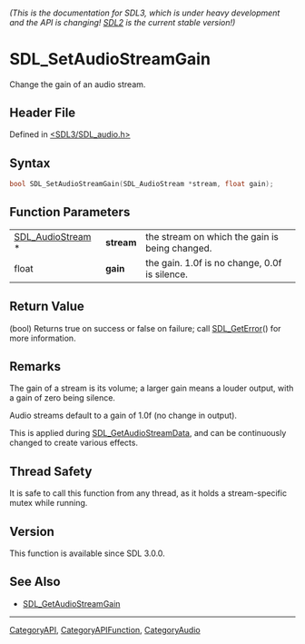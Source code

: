 ###### (This is the documentation for SDL3, which is under heavy development and the API is changing! [SDL2](https://wiki.libsdl.org/SDL2/) is the current stable version!)
# SDL_SetAudioStreamGain

Change the gain of an audio stream.

## Header File

Defined in [<SDL3/SDL_audio.h>](https://github.com/libsdl-org/SDL/blob/main/include/SDL3/SDL_audio.h)

## Syntax

```c
bool SDL_SetAudioStreamGain(SDL_AudioStream *stream, float gain);
```

## Function Parameters

|                                      |            |                                                |
| ------------------------------------ | ---------- | ---------------------------------------------- |
| [SDL_AudioStream](SDL_AudioStream) * | **stream** | the stream on which the gain is being changed. |
| float                                | **gain**   | the gain. 1.0f is no change, 0.0f is silence.  |

## Return Value

(bool) Returns true on success or false on failure; call
[SDL_GetError](SDL_GetError)() for more information.

## Remarks

The gain of a stream is its volume; a larger gain means a louder output,
with a gain of zero being silence.

Audio streams default to a gain of 1.0f (no change in output).

This is applied during [SDL_GetAudioStreamData](SDL_GetAudioStreamData),
and can be continuously changed to create various effects.

## Thread Safety

It is safe to call this function from any thread, as it holds a
stream-specific mutex while running.

## Version

This function is available since SDL 3.0.0.

## See Also

- [SDL_GetAudioStreamGain](SDL_GetAudioStreamGain)

----
[CategoryAPI](CategoryAPI), [CategoryAPIFunction](CategoryAPIFunction), [CategoryAudio](CategoryAudio)

